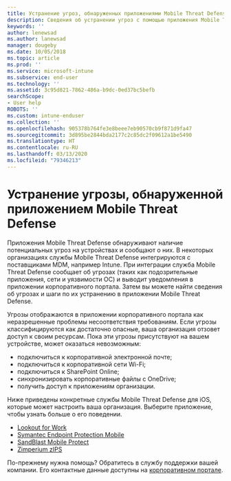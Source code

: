 ```yaml
---
title: Устранение угроз, обнаруженных приложениями Mobile Threat Defense на устройствах iOS | Документация Майкрософт
description: Сведения об устранении угроз с помощью приложения Mobile Threat Defense для iOS.
keywords: ''
author: lenewsad
ms.author: lanewsad
manager: dougeby
ms.date: 10/05/2018
ms.topic: article
ms.prod: ''
ms.service: microsoft-intune
ms.subservice: end-user
ms.technology: ''
ms.assetid: 3c95d821-7862-486a-b9dc-0ed37bc5befb
searchScope:
- User help
ROBOTS: ''
ms.custom: intune-enduser
ms.collection: ''
ms.openlocfilehash: 905378b764fe3e8beee7eb90570cb9f871d9fa47
ms.sourcegitcommit: 3d895be2844bda2177c2c85dc2f09612a1be5490
ms.translationtype: HT
ms.contentlocale: ru-RU
ms.lasthandoff: 03/13/2020
ms.locfileid: "79346213"
---
```

# <a name="resolve-a-threat-found-by-a-mobile-threat-defense-app"></a>Устранение угрозы, обнаруженной приложением Mobile Threat Defense

Приложения Mobile Threat Defense обнаруживают наличие потенциальных угроз на устройствах и сообщают о них. В некоторых организациях службы Mobile Threat Defense интегрируются с поставщиками MDM, например Intune. При интеграции служба Mobile Threat Defense сообщает об угрозах (таких как подозрительные приложения, сети и уязвимости ОС) и выводит уведомления в приложении корпоративного портала. Затем вы можете найти сведения об угрозах и шаги по их устранению в приложении Mobile Threat Defense.  

Угрозы отображаются в приложении корпоративного портала как неразрешенные проблемы несоответствия требованиям. Если угрозы классифицируются как достаточно опасные, ваша организация отзовет доступ к своим ресурсам. Пока эти угрозы присутствуют на вашем устройстве, может оказаться невозможным:  

* подключиться к корпоративной электронной почте;
* подключиться к корпоративной сети Wi-Fi;
* подключиться к SharePoint Online;
* синхронизировать корпоративные файлы с OneDrive;
* получить доступ к приложениям организации.

Ниже приведены конкретные службы Mobile Threat Defense для iOS, которые может настроить ваша организация. Выберите приложение, чтобы узнать больше о его поведении. 


* [Lookout for Work](you-need-to-resolve-a-threat-found-by-lookout-for-work-ios.md)
* [Symantec Endpoint Protection Mobile](you-need-to-resolve-a-threat-found-by-skycure-ios.md)
* [SandBlast Mobile Protect](you-need-to-resolve-a-threat-found-by-checkpoint-ios.md)
* [Zimperium zIPS](you-need-to-resolve-a-threat-found-by-zips-ios.md)

По-прежнему нужна помощь? Обратитесь в службу поддержки вашей компании. Его контактные данные доступны на [корпоративном портале](https://go.microsoft.com/fwlink/?linkid=2010980).  

